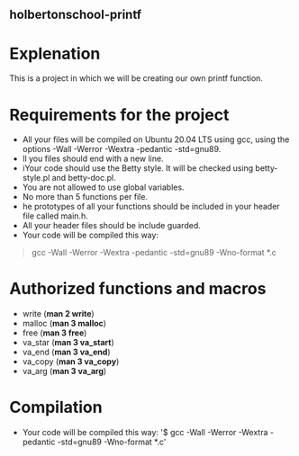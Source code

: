 ## holbertonschool-printf

# Explenation

This is a project in which we will be creating our own printf function.


# Requirements for the project

- All your files will be compiled on Ubuntu 20.04 LTS using gcc, using
 the options -Wall -Werror -Wextra -pedantic -std=gnu89.
- ll you files should end with a new line.
- iYour code should use the Betty style. It will be checked using
 betty-style.pl and betty-doc.pl.
- You are not allowed to use global variables.
- No more than 5 functions per file.
- he prototypes of all your functions should be included in your header file called main.h.
- All your header files should be include guarded.
- Your code will be compiled this way: 
> gcc -Wall -Werror -Wextra -pedantic -std=gnu89 -Wno-format *.c


# Authorized functions and macros

- write (**man 2 write**)
- malloc (**man 3 malloc**)
- free (**man 3 free**)
- va_star (**man 3 va_start**)
- va_end (**man 3 va_end**)
- va_copy (**man 3 va_copy**)
- va_arg (**man 3 va_arg**)

# Compilation

- Your code will be compiled this way:
'$ gcc -Wall -Werror -Wextra -pedantic -std=gnu89 -Wno-format \*.c'
